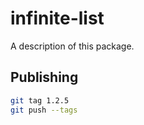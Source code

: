 # infinite-list

A description of this package.

## Publishing

```bash
git tag 1.2.5
git push --tags
```

